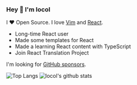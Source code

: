### Hey 👋  I'm locol

I ❤ Open Source. I love [Vim](https://www.vim.org/) and [React](https://reactjs.org/).

* Long-time React user
* Made some templates for React
* Made a learning React content with TypeScript
* Join React Translation Project

I'm looking for [GitHub sponsors](https://github.com/sponsors/locol23).

![Top Langs](https://github-readme-stats.vercel.app/api/top-langs/?username=locol23&hide=html)
![locol's github stats](https://github-readme-stats.vercel.app/api?username=locol23&show_icons=true&count_private=true&line_height=40)

